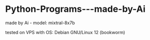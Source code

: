 # Python-Programs---made-by-Ai
made by Ai - model: mixtral-8x7b

tested on VPS with OS: Debian GNU/Linux 12 (bookworm)
